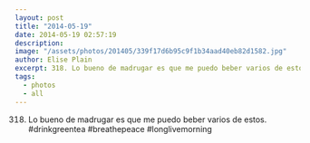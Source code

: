 ```yaml
---
layout: post
title: "2014-05-19"
date: 2014-05-19 02:57:19
description: 
image: "/assets/photos/201405/339f17d6b95c9f1b34aad40eb82d1582.jpg"
author: Elise Plain
excerpt: 318. Lo bueno de madrugar es que me puedo beber varios de estos. #drinkgreentea #breathepeace #longlivemorning
tags: 
  - photos
  - all
---
```


318. Lo bueno de madrugar es que me puedo beber varios de estos. #drinkgreentea #breathepeace #longlivemorning
<p></p>
